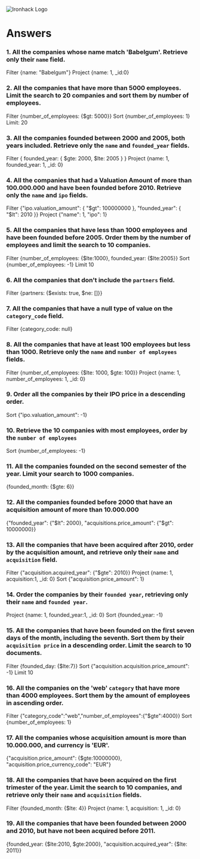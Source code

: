 ![Ironhack Logo](https://i.imgur.com/1QgrNNw.png)

# Answers

### 1. All the companies whose name match 'Babelgum'. Retrieve only their `name` field.

Filter {name: "Babelgum"}
Project {name: 1, \_id:0}

### 2. All the companies that have more than 5000 employees. Limit the search to 20 companies and sort them by **number of employees**.

Filter {number_of_employees: {$gt: 5000}}
Sort {number_of_employees: 1}
Limit: 20

### 3. All the companies founded between 2000 and 2005, both years included. Retrieve only the `name` and `founded_year` fields.

Filter { founded_year: { $gte: 2000, $lte: 2005 } }
Project {name: 1, founded_year: 1, \_id: 0}

### 4. All the companies that had a Valuation Amount of more than 100.000.000 and have been founded before 2010. Retrieve only the `name` and `ipo` fields.

Filter {"ipo.valuation_amount": { "$gt": 100000000 }, "founded_year": { "$lt": 2010 }}
Project {"name": 1, "ipo": 1}

### 5. All the companies that have less than 1000 employees and have been founded before 2005. Order them by the number of employees and limit the search to 10 companies.

Filter {number_of_employees: {$lte:1000}, founded_year: {$lte:2005}}
Sort {number_of_employees: -1}
Limit 10

### 6. All the companies that don't include the `partners` field.

Filter {partners: {$exists: true, $ne: []}}

### 7. All the companies that have a null type of value on the `category_code` field.

Filter {category_code: null}

### 8. All the companies that have at least 100 employees but less than 1000. Retrieve only the `name` and `number of employees` fields.

Filter {number_of_employees: {$lte: 1000, $gte: 100}}
Project {name: 1, number_of_employees: 1, \_id: 0}

### 9. Order all the companies by their IPO price in a descending order.

Sort {"ipo.valuation_amount": -1}

### 10. Retrieve the 10 companies with most employees, order by the `number of employees`

Sort {number_of_employees: -1}

### 11. All the companies founded on the second semester of the year. Limit your search to 1000 companies.

{founded_month: {$gte: 6}}

### 12. All the companies founded before 2000 that have an acquisition amount of more than 10.000.000

{"founded_year": {"$lt": 2000}, "acquisitions.price_amount": {"$gt": 10000000}}

### 13. All the companies that have been acquired after 2010, order by the acquisition amount, and retrieve only their `name` and `acquisition` field.

Filter {"acquisition.acquired_year": {"$gte": 2010}}
Project {name: 1, acquisition:1, \_id: 0}
Sort {"acquisition.price_amount": 1}

### 14. Order the companies by their `founded year`, retrieving only their `name` and `founded year`.

Project {name: 1, founded_year:1, \_id: 0}
Sort {founded_year: -1}

### 15. All the companies that have been founded on the first seven days of the month, including the seventh. Sort them by their `acquisition price` in a descending order. Limit the search to 10 documents.

Filter {founded_day: {$lte:7}}
Sort {"acquisition.acquisition.price_amount": -1}
Limit 10

### 16. All the companies on the 'web' `category` that have more than 4000 employees. Sort them by the amount of employees in ascending order.

Filter {"category_code":"web","number_of_employees":{"$gte":4000}}
Sort {number_of_employees: 1}

### 17. All the companies whose acquisition amount is more than 10.000.000, and currency is 'EUR'.

{"acquisition.price_amount": {$gte:10000000}, "acquisition.price_currency_code": "EUR"}

### 18. All the companies that have been acquired on the first trimester of the year. Limit the search to 10 companies, and retrieve only their `name` and `acquisition` fields.

Filter {founded_month: {$lte: 4}}
Project {name: 1, acquisition: 1, \_id: 0}

### 19. All the companies that have been founded between 2000 and 2010, but have not been acquired before 2011.

{founded_year: {$lte:2010, $gte:2000}, "acquisition.acquired_year": {$lte: 2011}}
